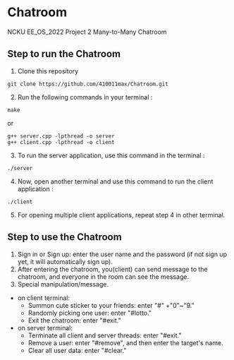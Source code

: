 # Chatroom
NCKU EE_OS_2022 Project 2  Many-to-Many Chatroom
## Step to run the Chatroom
1. Clone this repository
```
git clone https://github.com/410011max/Chatroom.git
```
2. Run the following commands in your terminal :
```
make
```
or
```
g++ server.cpp -lpthread -o server
g++ client.cpp -lpthread -o client
```
3. To run the server application, use this command in the terminal :
```
./server
```
4. Now, open another terminal and use this command to run the client application :
```
./client
```
5. For opening multiple client applications, repeat step 4 in other terminal.

## Step to use the Chatroom  
1. Sign in or Sign up: enter the user name and the password (if not sign up yet, it will automatically sign up).
2. After entering the chatroom, you(client) can send message to the chatroom, and everyone in the room can see the message.
3. Special manipulation/message.
  - on client terminal:
    - Summon cute sticker to your friends: enter "#" +"0"~"9."    
    - Randomly picking one user: enter "#lotto."
    - Exit the chatroom: enter "#exit."
  - on server terminal:
    - Terminate all client and server threads: enter "#exit."   
    - Remove a user: enter "#remove", and then enter the target's name. 
    - Clear all user data: enter "#clear."
